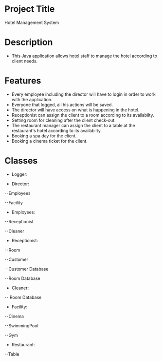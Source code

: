 # Project Title
Hotel Management System
# Description
- This Java application allows hotel staff to manage the hotel according to client needs.  
# Features
- Every employee including the director will have to login in order to work with the application.
- Everyone that logged, all his actions will be saved.
- The director will have access on what is happening in the hotel.
- Receptionist can assign the client to a room according to its availabilty.
- Setting room for cleaning
 after the client check-out.
- The restaurant manager can assign the client to a table at the restaurant's hotel according to its availabilty.
- Booking a spa day for the client.
- Booking a cinema ticket for the client.
# Classes

- Logger:

- Director:

--Employees

--Facility

- Employees:

--Receptionist

--Cleaner

- Receptionist:

--Room

--Customer

--Customer Database

--Room Database

- Cleaner:

-- Room Database

- Facility:

--Cinema

--SwimmingPool

--Gym

- Restaurant:	

--Table


